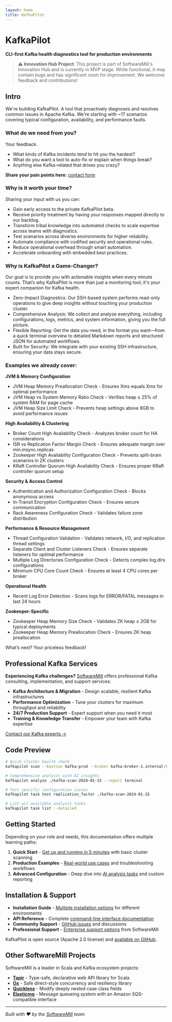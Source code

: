```yaml
---
layout: home
title: KafkaPilot
---
```


# KafkaPilot

**CLI-first Kafka health diagnostics tool for production environments**

> ⚠️ **Innovation Hub Project**: This project is part of SoftwareMill's Innovation Hub and is currently in MVP stage. While functional, it may contain bugs and has significant room for improvement. We welcome feedback and contributions!

## Intro

We're building KafkaPilot. A tool that proactively diagnoses and resolves common issues in Apache Kafka. We're starting with ~17 scenarios covering typical configuration, availability, and performance faults.

### What do we need from you?

Your feedback.

- What kinds of Kafka incidents tend to hit you the hardest?
- What do you want a tool to auto-fix or explain when things break?
- Anything else Kafka-related that drives you crazy?

**Share your pain points here:** [contact form](https://softwaremill.com/services/apache-kafka-services/)


### Why is it worth your time?

Sharing your input with us you can:

- Gain early access to the private KafkaPilot beta.
- Receive priority treatment by having your responses mapped directly to our backlog.
- Transform tribal knowledge into automated checks to scale expertise across teams with diagnostics.
- Test scenarios across diverse environments for higher reliability.
- Automate compliance with codified security and operational rules.
- Reduce operational overhead through smart automation.
- Accelerate onboarding with embedded best practices.

### Why is KafkaPilot a Game-Changer?

Our goal is to provide you with actionable insights when every minute counts. That’s why KafkaPilot is more than just a monitoring tool; it's your expert companion for Kafka health.

- Zero-Impact Diagnostics: Our SSH-based system performs read-only operations to give deep insights without touching your production cluster.
- Comprehensive Analysis: We collect and analyze everything, including configurations, logs, metrics, and system information, giving you the full picture.
- Flexible Reporting: Get the data you need, in the format you want—from a quick terminal overview to detailed Markdown reports and structured JSON for automated workflows.
- Built for Security: We integrate with your existing SSH infrastructure, ensuring your data stays secure.

### Examples we already cover:

**JVM & Memory Configuration**

- JVM Heap Memory Preallocation Check \- Ensures Xms equals Xmx for optimal performance  
- JVM Heap vs System Memory Ratio Check \- Verifies heap ≤ 25% of system RAM for page cache  
- JVM Heap Size Limit Check \- Prevents heap settings above 8GB to avoid performance issues

**High Availability & Clustering**

- Broker Count High Availability Check \- Analyzes broker count for HA considerations  
- ISR vs Replication Factor Margin Check \- Ensures adequate margin over min.insync.replicas  
- Zookeeper High Availability Configuration Check \- Prevents split-brain scenarios in ZK clusters  
- KRaft Controller Quorum High Availability Check \- Ensures proper KRaft controller quorum setup

**Security & Access Control**

- Authentication and Authorization Configuration Check \- Blocks anonymous access  
- In-Transit Encryption Configuration Check \- Ensures secure communication  
- Rack Awareness Configuration Check \- Validates failure zone distribution

**Performance & Resource Management**

- Thread Configuration Validation \- Validates network, I/O, and replication thread settings  
- Separate Client and Cluster Listeners Check \- Ensures separate listeners for optimal performance  
- Multiple Log Directories Configuration Check \- Detects complex log.dirs configurations  
- Minimum CPU Core Count Check \- Ensures at least 4 CPU cores per broker

**Operational Health**

- Recent Log Error Detection \- Scans logs for ERROR/FATAL messages in last 24 hours

**Zookeeper-Specific**

- Zookeeper Heap Memory Size Check \- Validates ZK heap ≤ 2GB for typical deployments  
- Zookeeper Heap Memory Preallocation Check \- Ensures ZK heap preallocation

What’s next? Your priceless feedback\!

## Professional Kafka Services

**Experiencing Kafka challenges?** [SoftwareMill](https://softwaremill.com) offers professional Kafka consulting, implementation, and support services:

- **Kafka Architecture & Migration** - Design scalable, resilient Kafka infrastructures
- **Performance Optimization** - Tune your clusters for maximum throughput and reliability  
- **24/7 Production Support** - Expert support when you need it most
- **Training & Knowledge Transfer** - Empower your team with Kafka expertise

[Contact our Kafka experts →](https://softwaremill.com/services/apache-kafka-services/)

## Code Preview

```bash
# Quick cluster health check
kafkapilot scan --bastion kafka-prod --broker kafka-broker-1.internal:9092

# Comprehensive analysis with AI insights
kafkapilot analyze ./kafka-scan-2024-01-15 --report terminal

# Test specific configuration issues
kafkapilot task test replication_factor ./kafka-scan-2024-01-15

# List all available analysis tasks
kafkapilot task list --detailed
```

## Getting Started

Depending on your role and needs, this documentation offers multiple learning paths:

1. **Quick Start** - [Get up and running in 5 minutes](quickstart/) with basic cluster scanning
2. **Production Examples** - [Real-world use cases](https://softwaremill.github.io/kafkapilot/analysis-tasks/) and troubleshooting workflows
3. **Advanced Configuration** - Deep dive into [AI analysis tasks](https://softwaremill.github.io/kafkapilot/api/#configuration-files) and custom reporting

## Installation & Support

- **Installation Guide** - [Multiple installation options](https://softwaremill.github.io/kafkapilot/installation/) for different environments
- **API Reference** - Complete [command-line interface documentation](https://softwaremill.github.io/kafkapilot/api/#configuration-files)
- **Community Support** - [GitHub issues](https://github.com/softwaremill/kafkapilot/issues) and discussions
- **Professional Support** - [Enterprise support options](https://softwaremill.com/services/apache-kafka-services/) from SoftwareMill

KafkaPilot is open source (Apache 2.0 license) and [available on GitHub](https://github.com/softwaremill/kafkapilot).

## Other SoftwareMill Projects

SoftwareMill is a leader in Scala and Kafka ecosystem projects:

- **[Tapir](https://github.com/softwaremill/tapir)** - Type-safe, declarative web API library for Scala
- **[Ox](https://github.com/softwaremill/ox)** - Safe direct-style concurrency and resiliency library
- **[Quicklens](https://github.com/softwaremill/quicklens)** - Modify deeply nested case class fields
- **[Elasticmq](https://github.com/softwaremill/elasticmq)** - Message queueing system with an Amazon SQS-compatible interface

---

*Built with ❤️ by the [SoftwareMill](https://softwaremill.com) team*